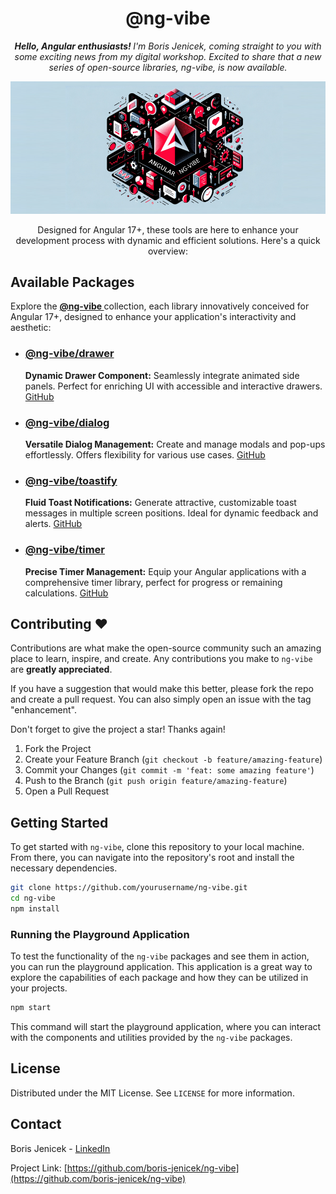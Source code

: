 <h1 align="center">@ng-vibe </h1>

<p align="center">
 <i> <b>Hello, Angular enthusiasts! </b>  I'm Boris Jenicek, coming straight to you with some exciting news from my digital workshop. Excited to share that a new series of open-source libraries, ng-vibe, is now available.</i> 
</p>


![@ng-vibe](https://raw.githubusercontent.com/boris-jenicek/ng-vibe/master/promo/ng-vibe/ng-vibe-1.png)


<p align="center">
Designed for Angular 17+, these tools are here to enhance your development process with dynamic and efficient solutions. Here's a quick overview:</br>
</p>


## Available Packages

Explore the <a href="https://www.npmjs.com/org/ng-vibe"> <b>@ng-vibe </b></a> collection, each library innovatively conceived for Angular 17+, designed to enhance your application's interactivity and aesthetic:

- ### **[@ng-vibe/drawer](https://www.npmjs.com/package/@ng-vibe/drawer)**
  **Dynamic Drawer Component:** Seamlessly integrate animated side panels. Perfect for enriching UI with accessible and interactive drawers. [GitHub](https://github.com/boris-jenicek/ng-vibe/tree/main/libs/drawer)

- ### **[@ng-vibe/dialog](https://www.npmjs.com/package/@ng-vibe/dialog)**
  **Versatile Dialog Management:** Create and manage modals and pop-ups effortlessly. Offers flexibility for various use cases. [GitHub](https://github.com/boris-jenicek/ng-vibe/tree/main/libs/dialog)

- ### **[@ng-vibe/toastify](https://www.npmjs.com/package/@ng-vibe/toastify)**
  **Fluid Toast Notifications:** Generate attractive, customizable toast messages in multiple screen positions. Ideal for dynamic feedback and alerts. [GitHub](https://github.com/boris-jenicek/ng-vibe/tree/main/libs/toastify)

- ### **[@ng-vibe/timer](https://www.npmjs.com/package/@ng-vibe/timer)**
  **Precise Timer Management:** Equip your Angular applications with a comprehensive timer library, perfect for progress or remaining calculations. [GitHub](https://github.com/boris-jenicek/ng-vibe/tree/main/libs/timer)


## Contributing  ❤️

Contributions are what make the open-source community such an amazing place to learn, inspire, and create. Any contributions you make to `ng-vibe` are **greatly appreciated**.

If you have a suggestion that would make this better, please fork the repo and create a pull request. You can also simply open an issue with the tag "enhancement".

Don't forget to give the project a star! Thanks again!

1. Fork the Project
2. Create your Feature Branch (`git checkout -b feature/amazing-feature`)
3. Commit your Changes (`git commit -m 'feat: some amazing feature'`)
4. Push to the Branch (`git push origin feature/amazing-feature`)
5. Open a Pull Request


## Getting Started

To get started with `ng-vibe`, clone this repository to your local machine. From there, you can navigate into the repository's root and install the necessary dependencies.

```bash
git clone https://github.com/yourusername/ng-vibe.git
cd ng-vibe
npm install
```

### Running the Playground Application

To test the functionality of the `ng-vibe` packages and see them in action, you can run the playground application. This application is a great way to explore the capabilities of each package and how they can be utilized in your projects.

```bash
npm start
```

This command will start the playground application, where you can interact with the components and utilities provided by the `ng-vibe` packages.


## License

Distributed under the MIT License. See `LICENSE` for more information.

## Contact

Boris Jenicek - [LinkedIn](https://www.linkedin.com/in/boris-jenicek/)

Project Link: [https://github.com/boris-jenicek/ng-vibe](https://github.com/boris-jenicek/ng-vibe)
